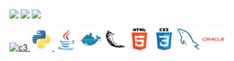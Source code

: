 <div>
   <h1></h1>
</div>
<div align="left">
   <img height="200em" src="http://github-profile-summary-cards.vercel.app/api/cards/profile-details?username=FlavioRLF&theme=algolia"/>
   <img height "130em" src="http://github-profile-summary-cards.vercel.app/api/cards/stats?username=FlavioRLF&theme=algolia"/>
   <img height="140em" src="https://github-readme-stats-sigma-five.vercel.app/api/top-langs/?username=FlavioRLF&layout=compact&langs_count=7&theme=algolia&hide_border=true"/>
 </a>
</div>

<!-- [![Ashutosh's github activity graph](https://github-readme-activity-graph.cyclic.app/graph?username=FlavioRLF&theme=react-dark)](https://github.com/ashutosh00710/github-readme-activity-graph) -->
<p align="left"> <a href="https://www.gnu.org/software/bash/" target="_blank">  <a href="https://www.w3schools.com/css/" target="_blank"> 
<img src="https://cdn.jsdelivr.net/gh/devicons/devicon/icons/c/c-original.svg" alt="c3" width="40" heigth="40"/>
<img src="https://raw.githubusercontent.com/devicons/devicon/master/icons/python/python-original.svg" alt="python" width="40" height="40"/> </a>
<img src="https://raw.githubusercontent.com/devicons/devicon/master/icons/java/java-original.svg" alt="java" width="40" height="40"/> </a>
<img src="https://raw.githubusercontent.com/devicons/devicon/master/icons/docker/docker-original.svg" alt="docker" width="40" height="40"/> </a>
<img src="https://raw.githubusercontent.com/devicons/devicon/master/icons/flask/flask-original.svg" alt="flask" width="40" height="40"/> </a>
<!--
<img src="https://raw.githubusercontent.com/devicons/devicon/master/icons/javascript/javascript-original.svg" alt="javascript" width="40" height="40"/> </a>

<a href="https://www.w3.org/html/" target="_blank">
 -->
<img src="https://raw.githubusercontent.com/devicons/devicon/master/icons/html5/html5-original-wordmark.svg" alt="html5" width="40" height="40"/> </a>
<img src="https://raw.githubusercontent.com/devicons/devicon/master/icons/css3/css3-original-wordmark.svg" alt="css3" width="40" height="40"/> </a> 
<img src="https://raw.githubusercontent.com/devicons/devicon/master/icons/mysql/mysql-original.svg" alt="mysql" width="40" height="40"/> </a>
<img src="https://raw.githubusercontent.com/devicons/devicon/master/icons/oracle/oracle-original.svg" alt="oracle" width="40" height="40"/> </a>
